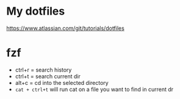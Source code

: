 # My dotfiles

https://www.atlassian.com/git/tutorials/dotfiles

# fzf

- ctrl+r = search history
- ctrl+t = search current dir
- alt+c = cd into the selected directory
- `cat + ctrl+t` will run cat on a file you want to find in current dr